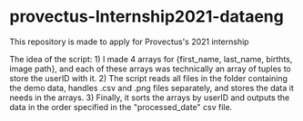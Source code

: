 # provectus-Internship2021-dataeng
This repository is made to apply for Provectus's 2021 internship 

The idea of the script:
    1) I made 4 arrays for {first_name, last_name, birthts, image path}, and each of these arrays was technically an array of tuples to store the userID with it.
    2) The script reads all files in the folder containing the demo data, handles .csv and .png files separately, and stores the data it needs in the arrays. 
    3) Finally, it sorts the arrays by userID and outputs the data in the order specified in the "processed_date" csv file.
